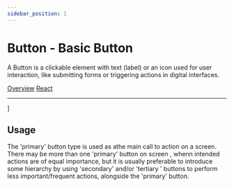 ```yaml
---
sidebar_position: 1
---
```


# Button - Basic Button 

A Button is a clickable element with text (label) or an icon used for user interaction, like submitting forms or triggering actions in digital interfaces. 

<a href='./index.md' class='view-option view-option-selected'> Overview</a>
<a href='./react.md' class='view-option'> React</a>
__________________________________________________________________________________

]

## Usage 

The 'primary' button type is used as athe main call to action on a screen. There may be more than one 'primary' button on screen , whenn intended actions are of equal importance, but it is usually preferable to introduce some hierarchy by using 'secondary' and/or 'tertiary ' buttons to perform less important/frequent actions, alongside the 'primary' button.